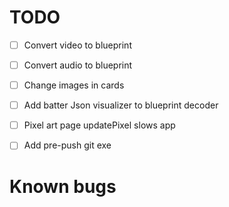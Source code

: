 
# TODO
- [ ] Convert video to blueprint
- [ ] Convert audio to blueprint
- [ ] Change images in cards
- [ ] Add batter Json visualizer to blueprint decoder
- [ ] Pixel art page updatePixel slows app
- [ ] Add pre-push git exe


# Known bugs